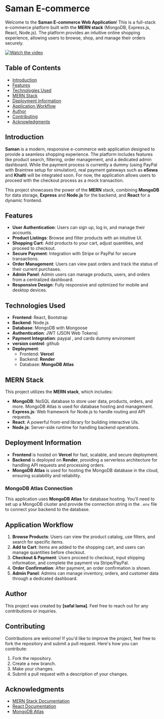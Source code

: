 # Saman E-commerce

Welcome to the **Saman E-commerce Web Application**! This is a full-stack e-commerce platform built with the **MERN stack** (MongoDB, Express.js, React, Node.js). The platform provides an intuitive online shopping experience, allowing users to browse, shop, and manage their orders securely.

[![Watch the video](https://img.youtube.com/vi/3f4DREnGzrc/0.jpg)](https://www.youtube.com/watch?v=3f4DREnGzrc)

## Table of Contents

- [Introduction](#introduction)
- [Features](#features)
- [Technologies Used](#technologies-used)
- [MERN Stack](#mern-stack)
- [Deployment Information](#deployment-information)
- [Application Workflow](#application-workflow)
- [Author](#author)
- [Contributing](#contributing)
- [Acknowledgments](#acknowledgments)

## Introduction

**Saman** is a modern, responsive e-commerce web application designed to provide a seamless shopping experience. The platform includes features like product search, filtering, order management, and a dedicated admin dashboard. While the payment process is currently a dummy (using PayPal with Braintree setup for simulation), real payment gateways such as **eSewa** and **Khalti** will be integrated soon. For now, the application allows users to proceed with the checkout process as a mock transaction.

This project showcases the power of the **MERN** stack, combining **MongoDB** for data storage, **Express** and **Node.js** for the backend, and **React** for a dynamic frontend.

## Features

- **User Authentication**: Users can sign up, log in, and manage their accounts.
- **Product Listings**: Browse and filter products with an intuitive UI.
- **Shopping Cart**: Add products to your cart, adjust quantities, and proceed to checkout.
- **Secure Payment**: Integration with Stripe or PayPal for secure transactions.
- **Order Management**: Users can view past orders and track the status of their current purchases.
- **Admin Panel**: Admin users can manage products, users, and orders from a centralized dashboard.
- **Responsive Design**: Fully responsive and optimized for mobile and desktop devices.

## Technologies Used

- **Frontend**: React, Bootstrap
- **Backend**: Node.js
- **Database**: MongoDB with Mongoose
- **Authentication**: JWT (JSON Web Tokens)
- **Payment Integration**: paypal , and cards dummy enviroment
- **version control**: github
- **Deployment**:
  - Frontend: **Vercel**
  - Backend: **Render**
  - Database: **MongoDB Atlas**

## MERN Stack

This project utilizes the **MERN stack**, which includes:

- **MongoDB**: NoSQL database to store user data, products, orders, and more. MongoDB Atlas is used for database hosting and management.
- **Express.js**: Web framework for Node.js to handle routing and API requests.
- **React**: A powerful front-end library for building interactive UIs.
- **Node.js**: Server-side runtime for handling backend operations.

## Deployment Information

- **Frontend** is hosted on **Vercel** for fast, scalable, and secure deployment.
- **Backend** is deployed on **Render**, providing a serverless architecture for handling API requests and processing orders.
- **MongoDB Atlas** is used for hosting the MongoDB database in the cloud, ensuring scalability and reliability.

### MongoDB Atlas Connection

This application uses **MongoDB Atlas** for database hosting. You'll need to set up a MongoDB cluster and provide the connection string in the `.env` file to connect your backend to the database.

## Application Workflow

1. **Browse Products**: Users can view the product catalog, use filters, and search for specific items.
2. **Add to Cart**: Items are added to the shopping cart, and users can manage quantities before checkout.
3. **Checkout & Payment**: Users proceed to checkout, input shipping information, and complete the payment via Stripe/PayPal.
4. **Order Confirmation**: After payment, an order confirmation is shown.
5. **Admin Panel**: Admins can manage inventory, orders, and customer data through a dedicated dashboard.

## Author

This project was created by **[safal lama]**. Feel free to reach out for any contributions or inquiries.

## Contributing

Contributions are welcome! If you'd like to improve the project, feel free to fork the repository and submit a pull request. Here's how you can contribute:

1. Fork the repository.
2. Create a new branch.
3. Make your changes.
4. Submit a pull request with a description of your changes.

## Acknowledgments

- [MERN Stack Documentation](https://www.mongodb.com/mern-stack)
- [React Documentation](https://reactjs.org/docs/getting-started.html)
- [MongoDB Atlas](https://www.mongodb.com/cloud/atlas)
